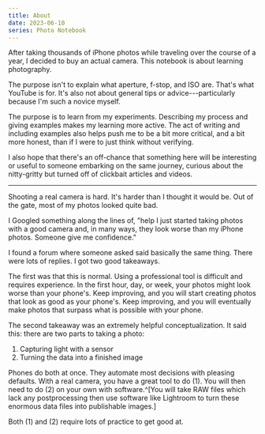 ```yaml
---
title: About
date: 2023-06-10
series: Photo Notebook
---
```


After taking thousands of iPhone photos while traveling over the course of a year, I decided to buy an actual camera. This notebook is about learning photography.

The purpose isn't to explain what aperture, f-stop, and ISO are. That's what YouTube is for. It's also not about general tips or advice---particularly because I'm such a novice myself.

The purpose is to learn from my experiments. Describing my process and giving examples makes my learning more active. The act of writing and including examples also helps push me to be a bit more critical, and a bit more honest, than if I were to just think without verifying.

I also hope that there's an off-chance that something here will be interesting or useful to someone embarking on the same journey, curious about the nitty-gritty but turned off of clickbait articles and videos.

---

Shooting a real camera is hard. It's harder than I thought it would be. Out of the gate, most of my photos looked quite bad.

I Googled something along the lines of, "help I just started taking photos with a good camera and, in many ways, they look worse than my iPhone photos. Someone give me confidence."

I found a forum where someone asked said basically the same thing. There were lots of replies. I got two good takeaways.

The first was that this is normal. Using a professional tool is difficult and requires experience. In the first hour, day, or week, your photos might look worse than your phone's. Keep improving, and you will start creating photos that look as good as your phone's. Keep improving, and you will eventually make photos that surpass what is possible with your phone.

The second takeaway was an extremely helpful conceptualization. It said this: there are two parts to taking a photo:
1. Capturing light with a sensor
2. Turning the data into a finished image

Phones do both at once. They automate most decisions with pleasing defaults. With a real camera, you have a great tool to do (1). You will then need to do (2) on your own with software.^[You will take RAW files which lack any postprocessing then use software like Lightroom to turn these enormous data files into publishable images.]

Both (1) and (2) require lots of practice to get good at.
